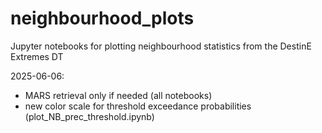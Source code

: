 # neighbourhood_plots
Jupyter notebooks for plotting neighbourhood statistics from the DestinE Extremes DT

2025-06-06: 
  * MARS retrieval only if needed (all notebooks)
  * new color scale for threshold exceedance probabilities (plot_NB_prec_threshold.ipynb)
